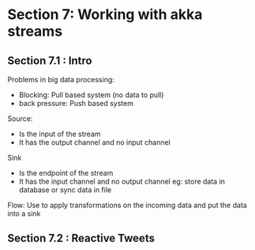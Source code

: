 # Section 7: Working with akka streams

## Section 7.1 : Intro
Problems in big data processing:
* Blocking: Pull based system (no data to pull)
* back pressure: Push based system

Source:
* Is the input of the stream
* It has the output channel and no input channel

Sink
* Is the endpoint of the stream
* It has the input channel and no output channel
eg: store data in database or sync data in file

Flow:
Use to apply transformations on the incoming data and put the data into a sink

## Section 7.2 : Reactive Tweets
